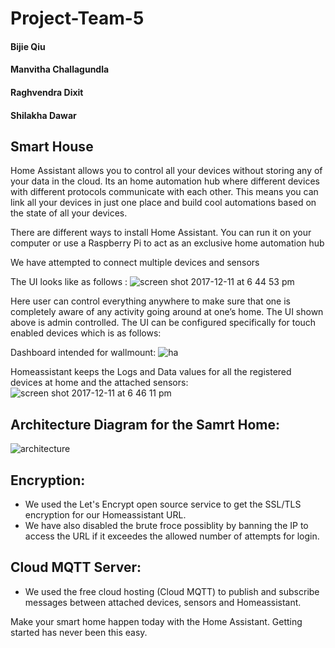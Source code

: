 # Project-Team-5
#### Bijie Qiu
#### Manvitha Challagundla
#### Raghvendra Dixit
#### Shilakha Dawar

## Smart House

Home Assistant allows you to control all your devices without storing any of your data in the cloud. Its an home automation hub where different devices with different protocols communicate with each other. This means you can link all your devices in just one place and build cool automations based on the state of all your devices.

There are different ways to install Home Assistant. You can run it on your computer or use a Raspberry Pi to act as an exclusive home automation hub

We have attempted to connect multiple devices and sensors 

The UI looks like as follows :
![screen shot 2017-12-11 at 6 44 53 pm](https://user-images.githubusercontent.com/32425619/33865151-45ac9a56-dea5-11e7-963e-31044be185cb.png)

Here user can control everything anywhere to make sure that one is completely aware of any activity going around at one’s home.
The UI shown above is admin controlled. The UI can be configured specifically for touch enabled devices which is as follows:

Dashboard intended for wallmount:
![ha](https://user-images.githubusercontent.com/20053808/33865930-c93e019a-dea8-11e7-8db1-7491e580455b.PNG) 

Homeassistant keeps the Logs and Data values for all the registered devices at home and the attached sensors:
![screen shot 2017-12-11 at 6 46 11 pm](https://user-images.githubusercontent.com/32425619/33865463-b4c5e55e-dea6-11e7-833b-1c9ecea96325.png)

## Architecture Diagram for the Samrt Home:
![architecture](https://user-images.githubusercontent.com/32425619/33865056-ce0b5640-dea4-11e7-8f9b-0f9b34b82080.png)

## Encryption:
* We used the Let's Encrypt open source service to get the SSL/TLS encryption for our Homeassistant URL.
* We have also disabled the brute froce possiblity by banning the IP to access the URL if it exceedes the allowed number of attempts for login.

## Cloud MQTT Server:
* We used the free cloud hosting (Cloud MQTT) to publish and subscribe messages between attached devices, sensors and Homeassistant.

Make your smart home happen today with the Home Assistant. Getting started has never been this easy.

